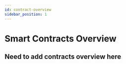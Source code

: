 ```yaml
---
id: contract-overview 
sidebar_position: 1
---
```


# Smart Contracts Overview

## Need to add contracts overview here
